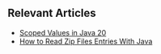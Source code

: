## Relevant Articles
- [Scoped Values in Java 20](https://www.baeldung.com/java-20-scoped-values)
- [How to Read Zip Files Entries With Java](https://www.baeldung.com/java-read-zip-files)
